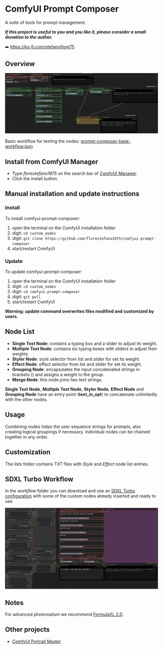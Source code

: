 # ComfyUI Prompt Composer

A suite of tools for prompt management.

**_If this project is useful to you and you like it, please consider a small donation to the author._**

➡️ https://ko-fi.com/stefanoflore75

## Overview

![ComfyUI Prompt Composer Node](/screenshot/prompt-composer-overview.png)

Basic workflow for testing the nodes: [prompt-composer-base-workflow.json](/workflow/prompt-composer-base-workflow.json)

## Install from ComfyUI Manager

- Type _florestefano1975_ on the search bar of [ComfyUI Manager](https://github.com/ltdrdata/ComfyUI-Manager).
- Click the install button.

## Manual installation and update instructions

### Install

To install comfyui-prompt-composer:

1. open the terminal on the ComfyUI installation folder
2. digit: `cd custom_nodes`
3. digit: `git clone https://github.com/florestefano1975/comfyui-prompt-composer`
4. start/restart ComfyUI

### Update

To update comfyui-prompt-composer:

1. open the terminal on the ComfyUI installation folder
2. digit: `cd custom_nodes`
3. digit: `cd comfyui-prompt-composer`
4. digit: `git pull`
5. start/restart ComfyUI

**Warning: update command overwrites files modified and customized by users.**

## Node List

- **Single Text Node**: contains a typing box and a slider to adjust its weight.
- **Multiple Text Node**: contains six typing boxes with sliders to adjust their weights.
- **Styler Node**: style selector from list and slider for set its weight.
- **Effect Node**: effect selector from list and slider for set its weight.
- **Grouping Node**: encapsulates the input concatenated strings in brackets () and assigns a weight to the group.
- **Merge Node**: this node joins two text strings.

**Single Text Node**, **Multiple Text Node**, **Styler Node**, **Effect Node** and **Grouping Node** have an entry point (__text_in_opt__) to concatenate unlimitedly with the other nodes.

## Usage

Combining nodes helps the user sequence strings for prompts, also creating logical groupings if necessary. Individual nodes can be chained together in any order.

## Customization

The _lists_ folder contains TXT files with _Style_ and _Effect_ node list entries.

## SDXL Turbo Workflow

In the _workflow_ folder you can download and use an [SDXL Turbo configuration](/workflow/prompt-composer-sdxl-turbo-workflow.json) with some of the custom nodes already inserted and ready to use.

![Styler Node](/screenshot/sdxl-turbo-workflow.png)

## Notes

For advanced photorealism we recommend [FormulaXL 2.0](https://civitai.com/models/129922?modelVersionId=160525).

## Other projects

- [ComfyUI Portrait Master](https://github.com/florestefano1975/comfyui-portrait-master/)